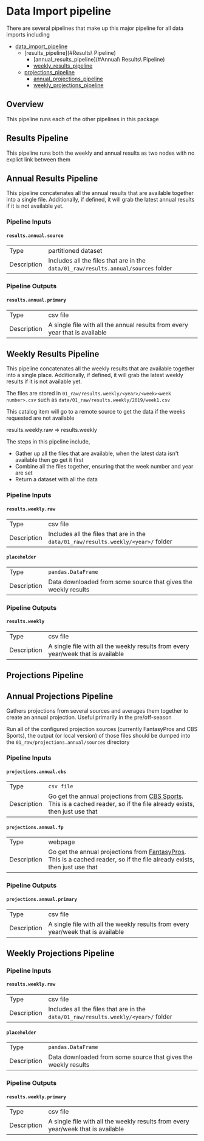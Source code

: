 # Data Import pipeline

There are several pipelines that make up this major pipeline for all data imports including

* [data_import_pipeline](#overview)
  * [results_pipeline](#Results\ Pipeline)
    * [annual_results_pipeline](#Annual\ Results\ Pipeline)
    * [weekly_results_pipeline](#weekly_results_pipeline)
  * [projections_pipeline](#projections_pipeline)
    * [annual_projections_pipeline](#annual_projections_pipeline)
    * [weekly_projections_pipeline](#weekly_results_pipeline)

## Overview

This pipeline runs each of the other pipelines in this package

## Results Pipeline

This pipeline runs both the weekly and annual results as two nodes with no explict link between them

## Annual Results Pipeline

This pipeline concatenates all the annual results that are available together into a single file.  Additionally, if defined, it will grab the latest annual results if it is not available yet.


### Pipeline Inputs

#### `results.annual.source`

|      |                    |
| ---- | ------------------ |
| Type | partitioned dataset |
| Description | Includes all the files that are in the `data/01_raw/results.annual/sources` folder |

### Pipeline Outputs

#### `results.annual.primary`

|      |                    |
| ---- | ------------------ |
| Type | csv file |
| Description | A single file with all the annual results from every year that is available |

## <a name='weekly_results_pipeline'></a>Weekly Results Pipeline

This pipeline concatenates all the weekly results that are available together into a single place.  Additionally, if defined, it will grab the latest weekly results if it is not available yet.

The files are stored in `01_raw/results.weekly/<year>/<week><week number>.csv` such as `data/01_raw/results.weekly/2019/week1.csv`

This catalog item will go to a remote source to get the data if the weeks requested are not available

results.weekly.raw => results.weekly 

The steps in this pipeline include, 
  - Gather up all the files that are available, when the latest data isn't available then go get it first
  - Combine all the files together, ensuring that the week number and year are set
  - Return a dataset with all the data


### Pipeline Inputs

#### `results.weekly.raw`

|      |                    |
| ---- | ------------------ |
| Type | csv file |
| Description | Includes all the files that are in the `data/01_raw/results.weekly/<year>/` folder |

#### `placeholder`

|      |                    |
| ---- | ------------------ |
| Type | `pandas.DataFrame` |
| Description | Data downloaded from some source that gives the weekly results |

### Pipeline Outputs

#### `results.weekly`

|      |                    |
| ---- | ------------------ |
| Type | csv file |
| Description | A single file with all the weekly results from every year/week that is available |

## <a name='projections_pipeline'></a>Projections Pipeline

## <a name='annual_projections_pipeline'></a>Annual Projections Pipeline

Gathers projections from several sources and averages them together to create an annual projection.  Useful primarily in the pre/off-season

Run all of the configured projection sources (currently FantasyPros and CBS Sports), the output (or local version) of those files should be dumped into the `01_raw/projections.annual/sources` directory



### Pipeline Inputs

#### `projections.annual.cbs`

|      |                    |
| ---- | ------------------ |
| Type | `csv file` |
| Description | Go get the annual projections from [CBS Sports](https://www.cbssports.com/fantasy/football).  This is a cached reader, so if the file already exists, then just use that |


#### `projections.annual.fp`

|      |                    |
| ---- | ------------------ |
| Type | webpage |
| Description | Go get the annual projections from [FantasyPros](http://www.fantasypros.com).  This is a cached reader, so if the file already exists, then just use that |


### Pipeline Outputs

#### `projections.annual.primary`
|      |                    |
| ---- | ------------------ |
| Type | csv file |
| Description | A single file with all the weekly results from every year/week that is available |


## <a name='weekly_projections_pipeline'></a>Weekly Projections Pipeline


### Pipeline Inputs

#### `results.weekly.raw`
|      |                    |
| ---- | ------------------ |
| Type | csv file |
| Description | Includes all the files that are in the `data/01_raw/results.weekly/<year>/` folder |


#### `placeholder`

|      |                    |
| ---- | ------------------ |
| Type | `pandas.DataFrame` |
| Description | Data downloaded from some source that gives the weekly results |

### Pipeline Outputs

#### `results.weekly.primary`
|      |                    |
| ---- | ------------------ |
| Type | csv file |
| Description | A single file with all the weekly results from every year/week that is available |
